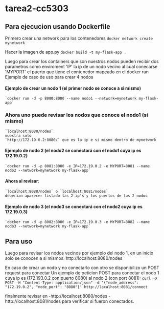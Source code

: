 # tarea2-cc5303


## Para ejecucion usando Dockerfile
Primero crear una network para los contenedores
`docker network create mynetwork`

Hacer la imagen de app.py
`docker build -t my-flask-app .`

Luego para crear los containers que son nuestros nodos pueden recibir dos parametros como enviroment 'IP' la ip de un nodo vecino al cual conecarse
'MYPORT' el puerto que tiene el contenedor mapeado en el docker run
Ejemplo de caso de uso para crear 4 nodos
#### Ejemplo de crear un nodo 1 (el primer nodo se conoce a si mismo)
    `docker run -d -p 8080:8080 --name nodo1 --network=mynetwork my-flask-app`
### Ahora uno puede revisar los nodos que conoce el nodo1 (si mismo)
    `localhost:8080/nodes`
    muestra solo
    `http://172.19.0.2:8080/` que es la ip e si mismo dentro de mynetwork
#### Ejemplo de nodo 2 (el nodo2 se conectará con el nodo1 cuya ip es 172.19.0.2)
    `docker run -d -p 8081:8080 -e IP=172.19.0.2 -e MYPORT=8081 --name nodo2 --network=mynetwork my-flask-app`
#### Ahora al revisar:
    `localhost:8080/nodes` o `localhost:8081/nodes`
    deberian aparecer listado las 2 ip's y los puertos de los 2 nodos
#### Ejemplo de nodo 3 (el nodo3 se conectará con el nodo2 cuya ip es 172.19.0.3)
    `docker run -d -p 8082:8080 -e IP=172.19.0.3 -e MYPORT=8082 --name nodo3 --network=mynetwork my-flask-app`

## Para uso

Luego para revisar los nodos vecinos por ejemplo del nodo 1, en un inicio solo se conocen a si mismos:
http://localhost:8080/nodes

En caso de crear un nodo y no conectarlo con otro se disponibilizo un POST request para conectar
Un ejemplo de peticion POST para conectar el nodo 1 cuya ip es  (172.193.0.2 con puerto 8080) al nodo 2 (con port 8081):
`curl -X POST -H "Content-Type: application/json" -d '{"node_address": "172.19.0.2", "node_port": "8080"}' http://localhost:8081/connect `

finalmente revisar en
    -http://localhost:8080/nodes
    -http://localhost:8081/nodes
para verificar si fueron conectados.
